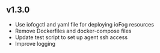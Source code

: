 ## v1.3.0
* Use iofogctl and yaml file for deploying ioFog resources
* Remove Dockerfiles and docker-compose files
* Update test script to set up agent ssh access
* Improve logging